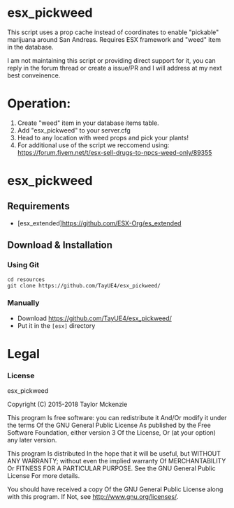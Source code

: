 # esx_pickweed
This script uses a prop cache instead of coordinates to enable "pickable" marijuana around San Andreas. Requires ESX framework and "weed" item in the database.

I am not maintaining this script or providing direct support for it, you can reply in the forum thread or create a issue/PR and I will address at my next best conveinence.


# Operation:
1. Create "weed" item in your database items table.
2. Add "esx_pickweed" to your server.cfg
3. Head to any location with weed props and pick your plants!
4. For additional use of the script we reccomend using: https://forum.fivem.net/t/esx-sell-drugs-to-npcs-weed-only/89355



# esx_pickweed

## Requirements

  * [esx_extended]https://github.com/ESX-Org/es_extended
  
## Download & Installation

### Using Git
```
cd resources
git clone https://github.com/TayUE4/esx_pickweed/

```

### Manually
- Download https://github.com/TayUE4/esx_pickweed/
- Put it in the `[esx]` directory


# Legal
### License
esx_pickweed

Copyright (C) 2015-2018 Taylor Mckenzie

This program Is free software: you can redistribute it And/Or modify it under the terms Of the GNU General Public License As published by the Free Software Foundation, either version 3 Of the License, Or (at your option) any later version.

This program Is distributed In the hope that it will be useful, but WITHOUT ANY WARRANTY; without even the implied warranty Of MERCHANTABILITY Or FITNESS FOR A PARTICULAR PURPOSE. See the GNU General Public License For more details.

You should have received a copy Of the GNU General Public License along with this program. If Not, see http://www.gnu.org/licenses/.

